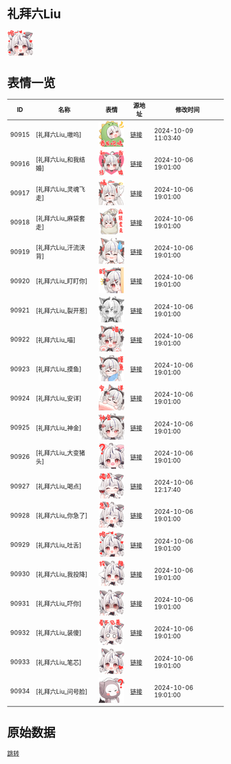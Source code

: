 # 礼拜六Liu

<img src="./cover.png" height="60" alt="cover" />

# 表情一览

|ID|名称|表情|源地址|修改时间|
|----|----|----|----|----|
|90915|[礼拜六Liu_嗷呜]|<img src="./pic/090915_%5B礼拜六Liu_嗷呜%5D.png" height="60" alt="嗷呜"/>|[链接](https://i0.hdslb.com/bfs/garb/83108fae919780e2e34c08e0e8f5522c45985aac.png)|2024-10-09 11:03:40|
|90916|[礼拜六Liu_和我结婚]|<img src="./pic/090916_%5B礼拜六Liu_和我结婚%5D.png" height="60" alt="和我结婚"/>|[链接](https://i0.hdslb.com/bfs/garb/02df15484f25efcbeef8c85069c38fce357b2cd1.png)|2024-10-06 19:01:00|
|90917|[礼拜六Liu_灵魂飞走]|<img src="./pic/090917_%5B礼拜六Liu_灵魂飞走%5D.png" height="60" alt="灵魂飞走"/>|[链接](https://i0.hdslb.com/bfs/garb/e0bf928f3c32b915b7088ce6fb3e94e6e7b278c8.png)|2024-10-06 19:01:00|
|90918|[礼拜六Liu_麻袋套走]|<img src="./pic/090918_%5B礼拜六Liu_麻袋套走%5D.png" height="60" alt="麻袋套走"/>|[链接](https://i0.hdslb.com/bfs/garb/658accf7a44c5c38f7a34e5b6e992a236f5af5d5.png)|2024-10-06 19:01:00|
|90919|[礼拜六Liu_汗流浃背]|<img src="./pic/090919_%5B礼拜六Liu_汗流浃背%5D.png" height="60" alt="汗流浃背"/>|[链接](https://i0.hdslb.com/bfs/garb/dc6457c081662dd61081cc5f1f5bfc08456ac236.png)|2024-10-06 19:01:00|
|90920|[礼拜六Liu_盯盯你]|<img src="./pic/090920_%5B礼拜六Liu_盯盯你%5D.png" height="60" alt="盯盯你"/>|[链接](https://i0.hdslb.com/bfs/garb/93f5e708823a3cc7ec173e6bb138a5c6f15897bc.png)|2024-10-06 19:01:00|
|90921|[礼拜六Liu_裂开惹]|<img src="./pic/090921_%5B礼拜六Liu_裂开惹%5D.png" height="60" alt="裂开惹"/>|[链接](https://i0.hdslb.com/bfs/garb/dbed446b5cc697995db4b934cf50ebdba31a321c.png)|2024-10-06 19:01:00|
|90922|[礼拜六Liu_喵]|<img src="./pic/090922_%5B礼拜六Liu_喵%5D.png" height="60" alt="喵"/>|[链接](https://i0.hdslb.com/bfs/garb/55d56af89b7db3f9f01e2aa2d750e62a5fc72ed8.png)|2024-10-06 19:01:00|
|90923|[礼拜六Liu_摸鱼]|<img src="./pic/090923_%5B礼拜六Liu_摸鱼%5D.png" height="60" alt="摸鱼"/>|[链接](https://i0.hdslb.com/bfs/garb/ff66d143ffcc416a0cc90220277d58b6e636f004.png)|2024-10-06 19:01:00|
|90924|[礼拜六Liu_安详]|<img src="./pic/090924_%5B礼拜六Liu_安详%5D.png" height="60" alt="安详"/>|[链接](https://i0.hdslb.com/bfs/garb/02e60fb00f38ffb99ad5e30b9786b880cd835782.png)|2024-10-06 19:01:00|
|90925|[礼拜六Liu_神金]|<img src="./pic/090925_%5B礼拜六Liu_神金%5D.png" height="60" alt="神金"/>|[链接](https://i0.hdslb.com/bfs/garb/fafc2bef311fc05ec192aff6b8be9a977ec7c5ed.png)|2024-10-06 19:01:00|
|90926|[礼拜六Liu_大变猪头]|<img src="./pic/090926_%5B礼拜六Liu_大变猪头%5D.png" height="60" alt="大变猪头"/>|[链接](https://i0.hdslb.com/bfs/garb/185ebd4659cbe1b896ffd378d3afd5ae011c02e3.png)|2024-10-06 19:01:00|
|90927|[礼拜六Liu_喝点]|<img src="./pic/090927_%5B礼拜六Liu_喝点%5D.png" height="60" alt="喝点"/>|[链接](https://i0.hdslb.com/bfs/garb/21c778b21d4a6b2e1248891125fa8f2c4b5fb600.png)|2024-10-06 12:17:40|
|90928|[礼拜六Liu_你急了]|<img src="./pic/090928_%5B礼拜六Liu_你急了%5D.png" height="60" alt="你急了"/>|[链接](https://i0.hdslb.com/bfs/garb/99b560103ed56be745aea3ec13529906bdd441ba.png)|2024-10-06 19:01:00|
|90929|[礼拜六Liu_吐舌]|<img src="./pic/090929_%5B礼拜六Liu_吐舌%5D.png" height="60" alt="吐舌"/>|[链接](https://i0.hdslb.com/bfs/garb/90c195be3b1d62ec1cd0daa528da9aaaf047113d.png)|2024-10-06 19:01:00|
|90930|[礼拜六Liu_我投降]|<img src="./pic/090930_%5B礼拜六Liu_我投降%5D.png" height="60" alt="我投降"/>|[链接](https://i0.hdslb.com/bfs/garb/af0f7554c60ef02bee296d03ea747694b67f8ed2.png)|2024-10-06 19:01:00|
|90931|[礼拜六Liu_吓你]|<img src="./pic/090931_%5B礼拜六Liu_吓你%5D.png" height="60" alt="吓你"/>|[链接](https://i0.hdslb.com/bfs/garb/d5e35407c9b1e247634806387ce81fb5aeec03cc.png)|2024-10-06 19:01:00|
|90932|[礼拜六Liu_装傻]|<img src="./pic/090932_%5B礼拜六Liu_装傻%5D.png" height="60" alt="装傻"/>|[链接](https://i0.hdslb.com/bfs/garb/1949447dae2d5856e56c0609149954a8cac6722a.png)|2024-10-06 19:01:00|
|90933|[礼拜六Liu_笔芯]|<img src="./pic/090933_%5B礼拜六Liu_笔芯%5D.png" height="60" alt="笔芯"/>|[链接](https://i0.hdslb.com/bfs/garb/530c2b3f911a6a972ee410d1cb64d4f6625c1132.png)|2024-10-06 19:01:00|
|90934|[礼拜六Liu_问号脸]|<img src="./pic/090934_%5B礼拜六Liu_问号脸%5D.png" height="60" alt="问号脸"/>|[链接](https://i0.hdslb.com/bfs/garb/eefca5cace71fd3a29e05a5586026076ff1d5377.png)|2024-10-06 19:01:00|

# 原始数据

[跳转](./raw.json)

